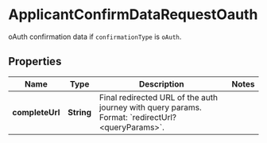 

# ApplicantConfirmDataRequestOauth

oAuth confirmation data if `confirmationType` is `oAuth`.

## Properties

| Name | Type | Description | Notes |
|------------ | ------------- | ------------- | -------------|
|**completeUrl** | **String** | Final redirected URL of the auth journey with query params. Format: &#x60;redirectUrl?&lt;queryParams&gt;&#x60;. |  |



